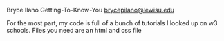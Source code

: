 Bryce Ilano 
Getting-To-Know-You 
brycepilano@lewisu.edu

For the most part, my code is full of a bunch of tutorials I looked up on w3 schools.
Files you need are an html and css file
